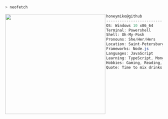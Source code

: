 ```zsh
> neofetch
```

<img align="left" src="https://media.giphy.com/media/bM7czHpJz3SYW7yxEc/giphy.gif" alt="" width="320" /> 

```csharp
honeymiko@github
-------------------------
OS: Windows 10 x86_64
Terminal: Powershell
Shell: Oh-My-Posh
Pronouns: She/Her/Hers
Location: Saint-Petersburg, RU
Frameworks: Node.js
Languages: JavaScript
Learning: TypeScript, MongoDB
Hobbies: Gaming, Reading, Anime
Quote: Time to mix drinks and change lives.
```
